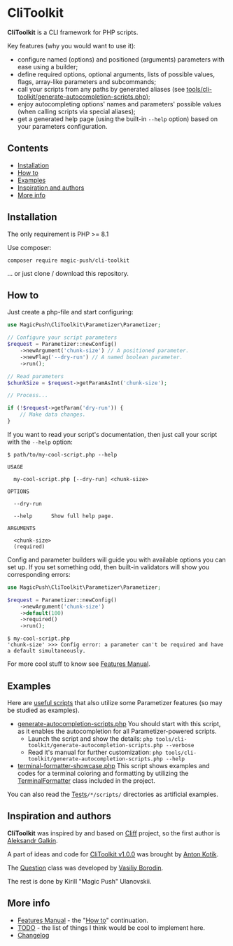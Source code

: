 # CliToolkit

**CliToolkit** is a CLI framework for PHP scripts.

Key features (why you would want to use it):
- configure named (options) and positioned (arguments) parameters with ease using a builder;
- define required options, optional arguments, lists of possible values, flags, array-like parameters and subcommands;
- call your scripts from any paths by generated aliases
  (see [tools/cli-toolkit/generate-autocompletion-scripts.php](tools/cli-toolkit/generate-autocompletion-scripts.php));
- enjoy autocompleting options' names and parameters' possible values (when calling scripts via special aliases);
- get a generated help page (using the built-in `--help` option) based on your parameters configuration.

## Contents

- [Installation](#installation)
- [How to](#how-to)
- [Examples](#examples)
- [Inspiration and authors](#inspiration-and-authors)
- [More info](#more-info)

## Installation

The only requirement is PHP >= 8.1

Use composer:
```shell
composer require magic-push/cli-toolkit
```

... or just clone / download this repository.

## How to

Just create a php-file and start configuring:
```php
use MagicPush\CliToolkit\Parametizer\Parametizer;

// Configure your script parameters
$request = Parametizer::newConfig()
    ->newArgument('chunk-size') // A positioned parameter.
    ->newFlag('--dry-run') // A named boolean parameter.
    ->run();

// Read parameters
$chunkSize = $request->getParamAsInt('chunk-size');

// Process...

if (!$request->getParam('dry-run')) {
    // Make data changes.
}
```

If you want to read your script's documentation, then just call your script with the `--help` option:
```
$ path/to/my-cool-script.php --help

USAGE

  my-cool-script.php [--dry-run] <chunk-size>

OPTIONS

  --dry-run

  --help      Show full help page.

ARGUMENTS

  <chunk-size>
  (required)
```

Config and parameter builders will guide you with available options you can set up. If you set something odd, then
built-in validators will show you corresponding errors:

```php
use MagicPush\CliToolkit\Parametizer\Parametizer;

$request = Parametizer::newConfig()
    ->newArgument('chunk-size')
    ->default(100)
    ->required()
    ->run();
```

```
$ my-cool-script.php
'chunk-size' >>> Config error: a parameter can't be required and have a default simultaneously.
```

For more cool stuff to know see [Features Manual](docs/features-manual.md).

## Examples

Here are [useful scripts](tools/cli-toolkit) that also utilize some Parametizer features (so may be studied as examples).

- [generate-autocompletion-scripts.php](tools/cli-toolkit/generate-autocompletion-scripts.php)
  You should start with this script, as it enables the autocompletion for all Parametizer-powered scripts.
    - Launch the script and show the details: `php tools/cli-toolkit/generate-autocompletion-scripts.php --verbose`
    - Read it's manual for further customization: `php tools/cli-toolkit/generate-autocompletion-scripts.php --help`
- [terminal-formatter-showcase.php](tools/cli-toolkit/terminal-formatter-showcase.php)
  This script shows examples and codes for a terminal coloring and formatting by utilizing
  the [TerminalFormatter](src/TerminalFormatter.php) class included in the project.

You can also read the [Tests](tests/Tests)`/*/scripts/` directories as artificial examples.

## Inspiration and authors

**CliToolkit** was inspired by and based on [Cliff](https://github.com/johnnywoo/cliff) project, so the first author is
[Aleksandr Galkin](https://github.com/johnnywoo).

A part of ideas and code for [CliToolkit v1.0.0](docs/changelog.md#v100) was brought by
[Anton Kotik](https://github.com/anton-kotik).

The [Question](src/Question/Question.php) class was developed by [Vasiliy Borodin](https://github.com/borodin-vasiliy).

The rest is done by Kirill "Magic Push" Ulanovskii.

## More info

- [Features Manual](docs/features-manual.md) - the "[How to](#how-to)" continuation.
- [TODO](docs/todo.md) - the list of things I think would be cool to implement here.
- [Changelog](docs/changelog.md)
